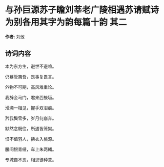 # 与孙巨源苏子瞻刘莘老广陵相遇苏请赋诗为别各用其字为韵每篇十韵  其二

**作者**: 刘攽

## 诗词内容

本为东方生，避世不避喧。

仍慕管夷吾，畏事复畏言。

外物不可期，高风难重论。

我辞金马门，君来西掖垣。

淮濒一相见，握手双泪痕。

矜我鬓雪多，岁月何崩奔。

默然念既往，所遇皆笼樊。

恨不值羽人，拂衣入桃源。

腰间银青绶，车上朱两轓。

专城自不恶，相思徒种萱。

